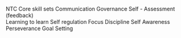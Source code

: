 NTC Core skill sets 
Communication 
Governance
Self - Assessment (feedback)  
Learning to learn 
Self regulation
Focus
Discipline
Self Awareness
Perseverance
Goal Setting
